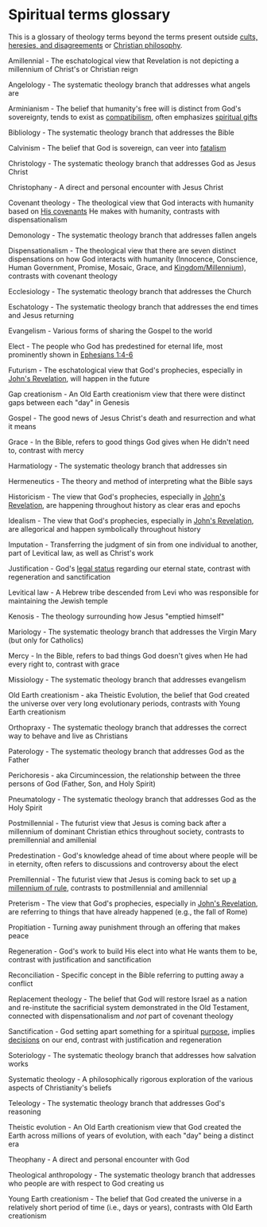 
# Spiritual terms glossary

This is a glossary of theology terms beyond the terms present outside [cults, heresies, and disagreements](conflicts-christian.md) or [Christian philosophy](glossary-philosophy-christian.md).

Amillennial - The eschatological view that Revelation is not depicting a millennium of Christ's or Christian reign

Angelology - The systematic theology branch that addresses what angels are

Arminianism - The belief that humanity's free will is distinct from God's sovereignty, tends to exist as [compatibilism](glossary-philosophy.md), often emphasizes [spiritual gifts](spiritual-gifts.md)

Bibliology - The systematic theology branch that addresses the Bible

Calvinism - The belief that God is sovereign, can veer into [fatalism](glossary-philosophy.md)

Christology - The systematic theology branch that addresses God as Jesus Christ

Christophany - A direct and personal encounter with Jesus Christ

Covenant theology - The theological view that God interacts with humanity based on [His covenants](contracts.md) He makes with humanity, contrasts with dispensationalism

Demonology - The systematic theology branch that addresses fallen angels

Dispensationalism - The theological view that there are seven distinct dispensations on how God interacts with humanity (Innocence, Conscience, Human Government, Promise, Mosaic, Grace, and [Kingdom/Millennium](https://theologos.site/millennium/)), contrasts with covenant theology

Ecclesiology - The systematic theology branch that addresses the Church

Eschatology - The systematic theology branch that addresses the end times and Jesus returning

Evangelism - Various forms of sharing the Gospel to the world

Elect - The people who God has predestined for eternal life, most prominently shown in [Ephesians 1:4-6](https://biblehub.com/ephesians/1.htm)

Futurism - The eschatological view that God's prophecies, especially in [John's Revelation](https://biblehub.com/revelation/1.htm), will happen in the future

Gap creationism - An Old Earth creationism view that there were distinct gaps between each "day" in Genesis

Gospel - The good news of Jesus Christ's death and resurrection and what it means

Grace - In the Bible, refers to good things God gives when He didn't need to, contrast with mercy

Harmatiology - The systematic theology branch that addresses sin

Hermeneutics - The theory and method of interpreting what the Bible says

Historicism - The view that God's prophecies, especially in [John's Revelation](https://biblehub.com/revelation/1.htm), are happening throughout history as clear eras and epochs

Idealism - The view that God's prophecies, especially in [John's Revelation](https://biblehub.com/revelation/1.htm), are allegorical and happen symbolically throughout history

Imputation - Transferring the judgment of sin from one individual to another, part of Levitical law, as well as Christ's work

Justification - God's [legal status](legallysafe.md) regarding our eternal state, contrast with regeneration and sanctification

Levitical law - A Hebrew tribe descended from Levi who was responsible for maintaining the Jewish temple

Kenosis - The theology surrounding how Jesus "emptied himself"

Mariology - The systematic theology branch that addresses the Virgin Mary (but only for Catholics)

Mercy - In the Bible, refers to bad things God doesn't gives when He had every right to, contrast with grace

Missiology - The systematic theology branch that addresses evangelism

Old Earth creationism - aka Theistic Evolution, the belief that God created the universe over very long evolutionary periods, contrasts with Young Earth creationism

Orthopraxy - The systematic theology branch that addresses the correct way to behave and live as Christians

Paterology - The systematic theology branch that addresses God as the Father

Perichoresis - aka Circumincession, the relationship between the three persons of God (Father, Son, and Holy Spirit)

Pneumatology - The systematic theology branch that addresses God as the Holy Spirit

Postmillennial - The futurist view that Jesus is coming back after a millennium of dominant Christian ethics throughout society, contrasts to premillennial and amillenial

Predestination - God's knowledge ahead of time about where people will be in eternity, often refers to discussions and controversy about the elect

Premillennial - The futurist view that Jesus is coming back to set up [a millennium of rule](https://theologos.site/millennium/), contrasts to postmillennial and amillennial

Preterism - The view that God's prophecies, especially in [John's Revelation](https://biblehub.com/revelation/1.htm), are referring to things that have already happened (e.g., the fall of Rome)

Propitiation - Turning away punishment through an offering that makes peace

Regeneration - God's work to build His elect into what He wants them to be, contrast with justification and sanctification

Reconciliation - Specific concept in the Bible referring to putting away a conflict

Replacement theology - The belief that God will restore Israel as a nation and re-institute the sacrificial system demonstrated in the Old Testament, connected with dispensationalism and *not* part of covenant theology

Sanctification - God setting apart something for a spiritual [purpose](purpose.md), implies [decisions](decisions.md) on our end, contrast with justification and regeneration

Soteriology - The systematic theology branch that addresses how salvation works

Systematic theology - A philosophically rigorous exploration of the various aspects of Christianity's beliefs

Teleology - The systematic theology branch that addresses God's reasoning

Theistic evolution - An Old Earth creationism view that God created the Earth across millions of years of evolution, with each "day" being a distinct era

Theophany - A direct and personal encounter with God

Theological anthropology - The systematic theology branch that addresses who people are with respect to God creating us

Young Earth creationism - The belief that God created the universe in a relatively short period of time (i.e., days or years), contrasts with Old Earth creationism
